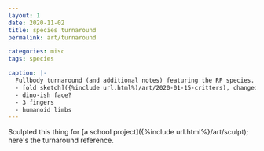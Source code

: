 ```yaml
---
layout: 1
date: 2020-11-02
title: species turnaround
permalink: art/turnaround

categories: misc
tags: species

caption: |-
  Fullbody turnaround (and additional notes) featuring the RP species.
  - [old sketch]({%include url.html%)/art/2020-01-15-critters), changed leg
  - dino-ish face?
  - 3 fingers
  - humanoid limbs
---
```

Sculpted this thing for [a school project]({%include url.html%}/art/sculpt); here's the turnaround reference.